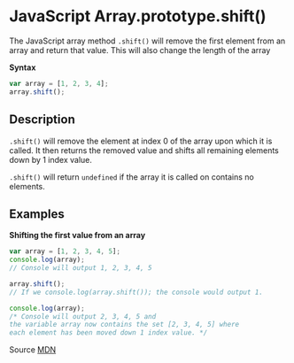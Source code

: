 # JavaScript Array.prototype.shift()

The JavaScript array method `.shift()` will remove the first element from an array and return that value. This will also change the length of the array

**Syntax**

```javascript
var array = [1, 2, 3, 4];
array.shift();
```

## Description

`.shift()` will remove the element at index 0 of the array upon which it is called. It then returns the removed value and shifts all remaining elements down by 1 index value.

`.shift()` will return `undefined` if the array it is called on contains no elements.

## Examples

**Shifting the first value from an array**

```javascript
var array = [1, 2, 3, 4, 5];
console.log(array);
// Console will output 1, 2, 3, 4, 5

array.shift();
// If we console.log(array.shift()); the console would output 1.

console.log(array);
/* Console will output 2, 3, 4, 5 and 
the variable array now contains the set [2, 3, 4, 5] where 
each element has been moved down 1 index value. */
```

Source [MDN](https://developer.mozilla.org/en-US/docs/Web/JavaScript/Reference/Global_Objects/Array/shift)
